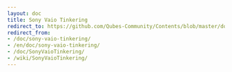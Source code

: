```yaml
---
layout: doc
title: Sony Vaio Tinkering
redirect_to: https://github.com/Qubes-Community/Contents/blob/master/docs/troubleshooting/sony-vaio-tinkering.md
redirect_from:
- /doc/sony-vaio-tinkering/
- /en/doc/sony-vaio-tinkering/
- /doc/SonyVaioTinkering/
- /wiki/SonyVaioTinkering/
---
```


